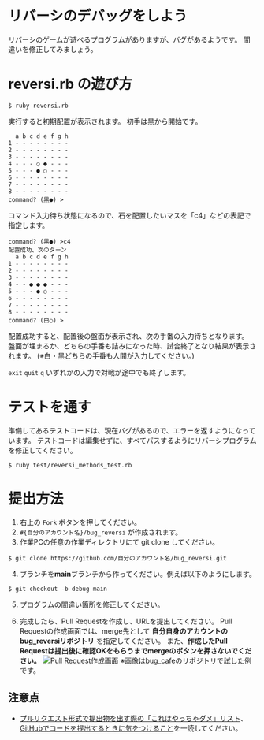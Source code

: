 # リバーシのデバッグをしよう

リバーシのゲームが遊べるプログラムがありますが、バグがあるようです。
間違いを修正してみましょう。

# reversi.rb の遊び方

```
$ ruby reversi.rb
```

実行すると初期配置が表示されます。
初手は黒から開始です。

```
  a b c d e f g h
1 - - - - - - - -
2 - - - - - - - -
3 - - - - - - - -
4 - - - ○ ● - - -
5 - - - ● ○ - - -
6 - - - - - - - -
7 - - - - - - - -
8 - - - - - - - -
command? (黒●) >
```

コマンド入力待ち状態になるので、石を配置したいマスを「c4」などの表記で指定します。

```
command? (黒●) >c4
配置成功、次のターン
  a b c d e f g h
1 - - - - - - - -
2 - - - - - - - -
3 - - - - - - - -
4 - - ● ● ● - - -
5 - - - ● ○ - - -
6 - - - - - - - -
7 - - - - - - - -
8 - - - - - - - -
command? (白○) >
```

配置成功すると、配置後の盤面が表示され、次の手番の入力待ちとなります。
盤面が埋まるか、どちらの手番も詰みになった時、試合終了となり結果が表示されます。
(※白・黒どちらの手番も人間が入力してください。)

`exit` `quit` `q` いずれかの入力で対戦が途中でも終了します。

# テストを通す

準備してあるテストコードは、現在バグがあるので、エラーを返すようになっています。
テストコードは編集せずに、すべてパスするようにリバーシプログラムを修正してください。

```
$ ruby test/reversi_methods_test.rb
```

# 提出方法

1. 右上の `Fork` ボタンを押してください。
2. `#{自分のアカウント名}/bug_reversi` が作成されます。
3. 作業PCの任意の作業ディレクトリにて git clone してください。

```
$ git clone https://github.com/自分のアカウント名/bug_reversi.git
```

4. ブランチを**main**ブランチから作ってください。例えば以下のようにします。

```
$ git checkout -b debug main
```

5. プログラムの間違い箇所を修正してください。

6. 完成したら、Pull Requestを作成し、URLを提出してください。
Pull Requestの作成画面では、merge先として **自分自身のアカウントのbug_reversiリポジトリ** を指定してください。
また、**作成したPull Requestは提出後に確認OKをもらうまでmergeのボタンを押さないでください。**
![Pull Request作成画面](https://user-images.githubusercontent.com/2603449/153869536-822379da-6eb0-4d25-92e4-685632508831.png)
※画像はbug_cafeのリポジトリで試した例です。

## 注意点
- [プルリクエスト形式で提出物を出す際の「これはやっちゃダメ」リスト](https://bootcamp.fjord.jp/pages/317)、[GitHubでコードを提出するときに気をつけること](https://bootcamp.fjord.jp/pages/info-for-github)を一読してください。

